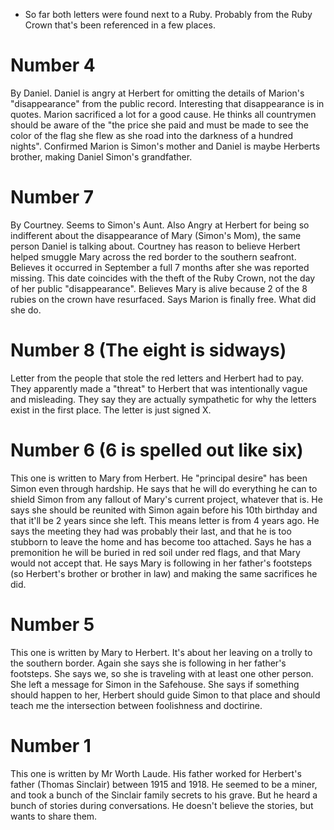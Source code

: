 - So far both letters were found next to a Ruby. Probably from the Ruby Crown that's been referenced in a few places.
# Number 4
By Daniel. Daniel is angry at Herbert for omitting the details of Marion's "disappearance" from the public record. Interesting that disappearance is in quotes. Marion sacrificed a lot for a good cause. He thinks all countrymen should be aware of the "the price she paid and must be made to see the color of the flag she flew as she road into the darkness of a hundred nights". Confirmed Marion is Simon's mother and Daniel is maybe Herberts brother, making Daniel Simon's grandfather.

# Number 7
By Courtney. Seems to Simon's Aunt. Also Angry at Herbert for being so indifferent about the disappearance of Mary (Simon's Mom), the same person Daniel is talking about. Courtney has reason to believe Herbert helped smuggle Mary across the red border to the southern seafront. Believes it occurred in September a full 7 months after she was reported missing. This date coincides with the theft of the Ruby Crown, not the day of her public "disappearance". Believes Mary is alive because 2 of the 8 rubies on the crown have resurfaced. Says Marion is finally free. What did she do.

# Number 8 (The eight is sidways)
Letter from the people that stole the red letters and Herbert had to pay. They apparently made a "threat" to Herbert that was intentionally vague and misleading. They say they are actually sympathetic for why the letters exist in the first place.
The letter is just signed X.

# Number 6 (6 is spelled out like six)
This one is written to Mary from Herbert. He "principal desire" has been Simon even through hardship. He says that he will do everything he can to shield Simon from any fallout of Mary's current project, whatever that is. He says she should be reunited with Simon again before his 10th birthday and that it'll be 2 years since she left. This means letter is from 4 years ago. He says the meeting they had was probably their last, and that he is too stubborn to leave the home and has become too attached. Says he has a premonition he will be buried in red soil under red flags, and that Mary would not accept that. He says Mary is following in her father's footsteps (so Herbert's brother or brother in law) and making the same sacrifices he did.

# Number 5
This one is written by Mary to Herbert. It's about her leaving on a trolly to the southern border. Again she says she is following in her father's footsteps. She says we, so she is traveling with at least one other person. She left a message for Simon in the Safehouse. She says if something should happen to her, Herbert should guide Simon to that place and should teach me the intersection between foolishness and doctirine.

# Number 1
This one is written by Mr Worth Laude. His father worked for Herbert's father (Thomas Sinclair) between 1915 and 1918. He seemed to be a miner, and took a bunch of the Sinclair family secrets to his grave. But he heard a bunch of stories during conversations. He doesn't believe the stories, but wants to share them.